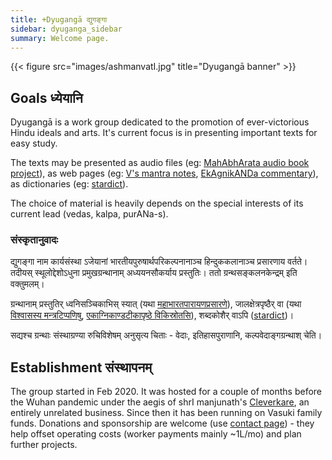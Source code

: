 ```yaml
---
title: +Dyugangā द्युगङ्गा
sidebar: dyuganga_sidebar
summary: Welcome page.
---
```


{{< figure src="images/ashmanvatI.jpg" title="Dyugangā banner" >}}


## Goals ध्येयानि
Dyugangā is a work group dedicated to the promotion of ever-victorious Hindu ideals and arts. It's current focus is in presenting important texts for easy study.

The texts may be presented as audio files (eg: [MahAbhArata audio book project](../../projects/audio/mbh-audio/)), as web pages (eg: [V's mantra notes](https://vvasuki.github.io/saMskAra/mantraH/misc-devas/paravastu-saama/Aruhan/?debugInfo=%22urlWeight=1&totalWeight=67%22), [EkAgnikANDa commentary](https://vvasuki.github.io/vedAH/taittirIyam/ekAgnikANDam/haradatta-TIkA/)), as dictionaries (eg: [stardict](https://sanskrit-coders.github.io/dictionaries/offline/)). 

The choice of material is heavily depends on the special interests of its current lead (vedas, kalpa, purANa-s).

### संस्कृतानुवादः
द्युगङ्गा नाम कार्यसंस्था ऽजेयानां भारतीयपुरुषार्थपरिकल्पनानाञ्च हिन्दुककलानाञ्च प्रसारणाय वर्तते। तदीयस् स्थूलोद्देशोऽधुना प्रमुखग्रन्थानाम् अध्ययनसौकर्याय प्रस्तुतिः। ततो ग्रन्थसङ्कलनकेन्द्रम् इति वक्तुमलम्।

ग्रन्थानाम् प्रस्तुतिर् ध्वनिसञ्चिकाभिस् स्यात् (यथा [महाभारतपारायणप्रसारणे](../../projects/audio/mbh-audio/)), जालक्षेत्रपृष्ठैर् वा (यथा [विश्वासस्य मन्त्रटिप्पणिषु](https://vvasuki.github.io/saMskAra/mantra/agniH/paravastu-saama/mahAvaishvAnara-vratam/), [एकाग्निकाण्डटीकापृष्ठे विकिस्रोतसि](https://sa.wikisource.org/s/1vnh)), शब्दकोशैर् वाऽपि ([stardict](https://sanskrit-coders.github.io/dictionaries/offline/))।

सद्यश्च ग्रन्थाः संस्थाग्रण्या रुचिविशेषम् अनुसृत्य चिताः - वेदाः, इतिहासपुराणानि, कल्पवेदाङ्गग्रन्थाश् चेति।

## Establishment संस्थापनम्
The group started in Feb 2020. It was hosted for a couple of months before the Wuhan pandemic under the aegis of shrI manjunath's [Cleverkare](http://cleverkare.com), an entirely unrelated business. Since then it has been running on Vasuki family funds. Donations and sponsorship are welcome (use [contact page](contact/)) - they help offset operating costs (worker payments mainly ~1L/mo) and plan further projects.

